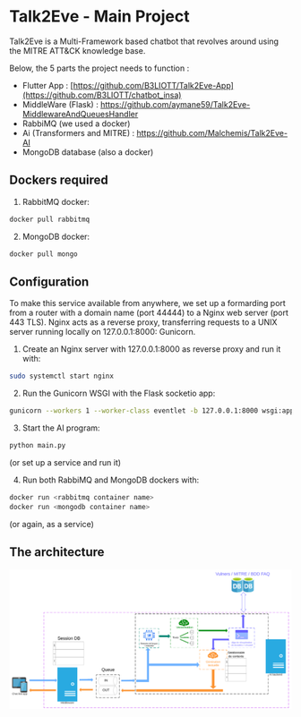 # Talk2Eve - Main Project
Talk2Eve is a Multi-Framework based chatbot that revolves around using the MITRE ATT&CK knowledge base. 

Below, the 5 parts the project needs to function :
- Flutter App : [https://github.com/B3LIOTT/Talk2Eve-App](https://github.com/B3LIOTT/chatbot_insa)
- MiddleWare (Flask) : https://github.com/aymane59/Talk2Eve-MiddlewareAndQueuesHandler
- RabbiMQ (we used a docker)
- Ai (Transformers and MITRE) : https://github.com/Malchemis/Talk2Eve-AI
- MongoDB database (also a docker)

## Dockers required
1. RabbitMQ docker:
```bash
docker pull rabbitmq
```
2. MongoDB docker:
```bash
docker pull mongo
```

## Configuration
To make this service available from anywhere, we set up a formarding port from a router with a domain name (port 44444) to a Nginx web server (port 443 TLS). Nginx acts as a reverse proxy, transferring requests to a UNIX server running locally on 127.0.0.1:8000: Gunicorn.
1. Create an Nginx server with 127.0.0.1:8000 as reverse proxy and run it with:
```bash
sudo systemctl start nginx
```

2. Run the Gunicorn WSGI with the Flask socketio app:
 ```bash
gunicorn --workers 1 --worker-class eventlet -b 127.0.0.1:8000 wsgi:app
```
3. Start the AI program:
```bash
python main.py
```
(or set up a service and run it)

4. Run both RabbiMQ and MongoDB dockers with:
```bash
docker run <rabbitmq container name>
docker run <mongodb container name>
```
(or again, as a service)

## The architecture

![iamge of the pipeline of Talk2Eve Project](archi.png "Project Sructure")
